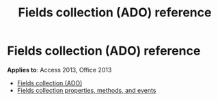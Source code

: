 ﻿---
title: Fields collection (ADO) reference
TOCTitle: Fields collection (ADO)
ms:assetid: bf2f780e-8a29-4d20-a5ec-80567860d576
ms:mtpsurl: https://msdn.microsoft.com/library/JJ249929(v=office.15)
ms:contentKeyID: 48547480
ms.date: 09/18/2015
mtps_version: v=office.15
---

# Fields collection (ADO) reference

**Applies to**: Access 2013, Office 2013

- [Fields collection (ADO)](fields-collection-ado.md)
- [Fields collection properties, methods, and events](fields-collection-properties-methods-and-events.md)

